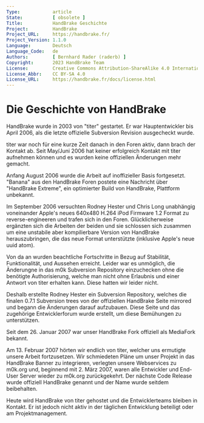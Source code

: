 ```yaml
---
Type:            article
State:           [ obsolete ]
Title:           HandBrake Geschichte
Project:         HandBrake
Project_URL:     https://handbrake.fr/
Project_Version: 1.1.0
Language:        Deutsch
Language_Code:   de
Authors:         [ Bernhard Rader (raderb) ]
Copyright:       2023 HandBrake Team
License:         Creative Commons Attribution-ShareAlike 4.0 International
License_Abbr:    CC BY-SA 4.0
License_URL:     https://handbrake.fr/docs/license.html
---
```


Die Geschichte von HandBrake
=============================

HandBrake wurde in 2003 von "titer" gestartet. Er war Hauptentwickler bis April 2006, als die letzte offizielle Subversion Revision ausgecheckt wurde.

titer war noch für eine kurze Zeit danach in den Foren aktiv, dann brach der Kontakt ab. Seit May/Juni 2006 hat keiner erfolgreich Kontakt mit titer aufnehmen können und es wurden keine offiziellen Änderungen mehr gemacht.

Anfang August 2006 wurde die Arbeit auf inoffizieller Basis fortgesetzt. "Banana" aus den HandBrake Foren postete eine Nachricht über "HandBrake Extreme", ein optimierter Build von HandBrake, Plattform unbekannt.

Im September 2006 versuchten Rodney Hester und Chris Long unabhängig voneinander Apple's neues 640x480 H.264 iPod Firmware 1.2 Format zu reverse-engineeren und trafen sich in den Foren. Glücklicherweise ergänzten sich die Arbeiten der beiden und sie schlossen sich zusammen um eine unstabile aber kompilierbare Version von HandBrake herauszubringen, die das neue Format unterstützte (inklusive Apple's neue uuid atom).

Von da an wurden beachtliche Fortschritte in Bezug auf Stabilität, Funktionalität, und Aussehen erreicht. Leider war es unmöglich, die Änderungne in das m0k Subversion Repository einzuchecken ohne die benötigte Authorisierung, welche man nicht ohne Erlaubnis und einer Antwort von titer erhalten kann. Diese hatten wir leider nicht.

Deshalb erstellte Rodney Hester ein Subversion Repository, welches die finalen 0.7.1 Subversion trees von der offiziellen HandBrake Seite mirrored und begann die Änderungen darauf aufzubauen. Diese Seite und das zugehörige Entwicklerforum wurde erstellt, um diese Bemühungen  zu unterstützen.

Seit dem 26. Januar 2007 war unser HandBrake Fork offiziell als MediaFork bekannt.

Am 13. Februar 2007 hörten wir endlich von titer, welcher uns ermutigte unsere Arbeit fortzusetzen. Wir schmiedeten Pläne um unser Projekt in das HandBrake Banner zu integrieren, verlegten unsere Webservices zu m0k.org und, beginnend mit 2. März 2007, waren alle Entwickler und End-User Server wieder zu m0k.org zurückgekehrt. Der nächste Code Release wurde offiziell HandBrake genannt und der Name wurde seitdem beibehalten.

Heute wird HandBrake von titer gehostet und die Entwicklerteams bleiben in Kontakt. Er ist jedoch nicht aktiv in der täglichen Entwicklung beteiligt oder am Projektmanagement.

